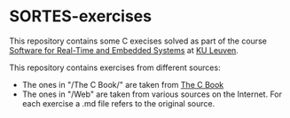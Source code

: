 # SORTES-exercises
This repository contains some C execises solved as part of the course [Software for Real-Time and Embedded Systems](https://onderwijsaanbod.kuleuven.be/syllabi/e/H04L2AE.htm#activetab=doelstellingen_idm1852208) at [KU Leuven](https://www.kuleuven.be/kuleuven/).

This repository contains exercises from different sources:
- The ones in "/The C Book/" are taken from [The C Book](http://publications.gbdirect.co.uk/c_book/)
- The ones in "/Web" are taken from various sources on the Internet. For each exercise a .md file refers to the original source.
